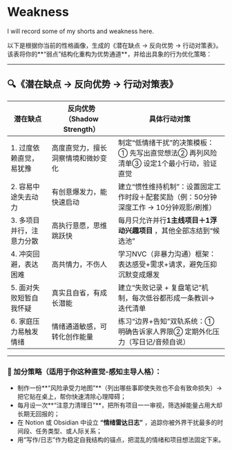 # Weakness

I will record some of my shorts and weakness here.

以下是根据你当前的性格画像，生成的《潜在缺点 → 反向优势 → 行动对策表》。该表将你的**“弱点”结构化重构为优势通道**，并给出具象的行为优化策略：

---

## 🔍《潜在缺点 → 反向优势 → 行动对策表》

| **潜在缺点**        | **反向优势（Shadow Strength）** | **具体行动对策**                                                                     |
| ------------------------- | ------------------------------------- | ------------------------------------------------------------------------------------------ |
| 1. 过度依赖直觉，易犹豫   | 高度直觉力，擅长洞察情境和微妙变化    | 制定“低情绪干扰”的决策模板：① 先写出直觉想法② 再列风险清单③ 设定1个最小行动，验证直觉 |
| 2. 容易中途失去动力       | 有创意爆发力，能快速启动              | 建立“惯性维持机制”：设置固定工作时段＋配套奖励（例：50分钟深度工作 → 10分钟观影/刷推）  |
| 3. 多项目并行，注意力分散 | 高执行意愿，思维跳跃快                | 每月只允许并行**1主线项目＋1浮动兴趣项目** ，其他全部冻结到“候选池”                |
| 4. 冲突回避，表达困难     | 高共情力，不伤人                      | 学习NVC（非暴力沟通）框架：表达感受+需求+请求，避免压抑沉默变成爆发                        |
| 5. 面对失败短暂自我怀疑   | 真实且自省，有成长潜能                | 建立“失败记录 + 复盘笔记”机制，每次低谷都形成一条教训→迭代清单                          |
| 6. 家庭压力易触发情绪     | 情绪通道敏感，可转化创作能量          | 练习“边界+告知”双轨系统：① 明确告诉家人界限② 定期外化压力（写日记/音频自说）           |

---

### 🧠 加分策略（适用于你这种直觉-感知主导人格）：

* 制作一份**“风险承受力地图”**（列出哪些事即使失败也不会有致命损失）→ 把它贴在桌上，帮你快速清除心理障碍；
* 每月设一次**“注意力清理日”**，把所有项目一一审视，筛选掉能量占用大却长期无回报的；
* 在 Notion 或 Obsidian 中设立  **“情绪雷达日志”** ，追踪你被外界干扰最多的时间段、任务类型、或人际关系；
* 用“写作/日志”作为稳定自我结构的锚点，把混乱的情绪和项目想法固定下来。
